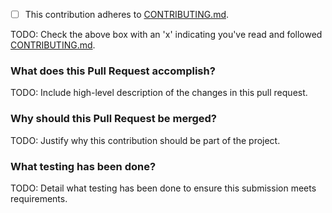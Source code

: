 - [ ] This contribution adheres to [CONTRIBUTING.md](https://github.com/ni/hightime/blob/master/CONTRIBUTING.md).

TODO: Check the above box with an 'x' indicating you've read and followed [CONTRIBUTING.md](https://github.com/ni/hightime/blob/master/CONTRIBUTING.md).

### What does this Pull Request accomplish?

TODO: Include high-level description of the changes in this pull request.

### Why should this Pull Request be merged?

TODO: Justify why this contribution should be part of the project.

### What testing has been done?

TODO: Detail what testing has been done to ensure this submission meets requirements.
